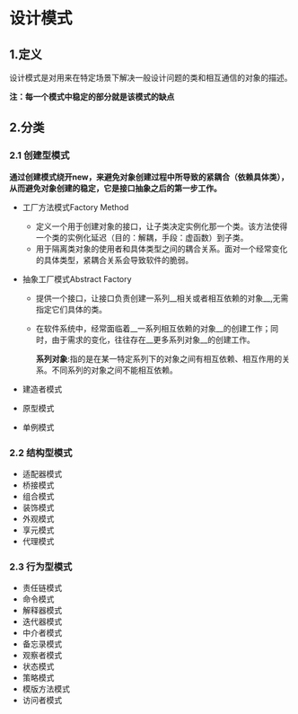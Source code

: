 # 设计模式

## 1.定义

设计模式是对用来在特定场景下解决一般设计问题的类和相互通信的对象的描述。

__注：每一个模式中稳定的部分就是该模式的缺点__

## 2.分类

### 2.1 创建型模式

__通过创建模式绕开new，来避免对象创建过程中所导致的紧耦合（依赖具体类），从而避免对象创建的稳定，它是接口抽象之后的第一步工作。__

- 工厂方法模式Factory Method
  - 定义一个用于创建对象的接口，让子类决定实例化那一个类。该方法使得一个类的实例化延迟（目的：解耦，手段：虚函数）到子类。
  - 用于隔离类对象的使用者和具体类型之间的耦合关系。面对一个经常变化的具体类型，紧耦合关系会导致软件的脆弱。
  
- 抽象工厂模式Abstract Factory

  - 提供一个接口，让接口负责创建一系列__相关或者相互依赖的对象__,无需指定它们具体的类。

  - 在软件系统中，经常面临着__一系列相互依赖的对象__的创建工作；同时，由于需求的变化，往往存在__更多系列对象__的创建工作。

    __系列对象__:指的是在某一特定系列下的对象之间有相互依赖、相互作用的关系。不同系列的对象之间不能相互依赖。

- 建造者模式
- 原型模式
- 单例模式

### 2.2 结构型模式

- 适配器模式
- 桥接模式
- 组合模式
- 装饰模式
- 外观模式
- 享元模式
- 代理模式

### 2.3 行为型模式

- 责任链模式
- 命令模式
- 解释器模式
- 迭代器模式
- 中介者模式
- 备忘录模式
- 观察者模式
- 状态模式
- 策略模式
- 模版方法模式
- 访问者模式